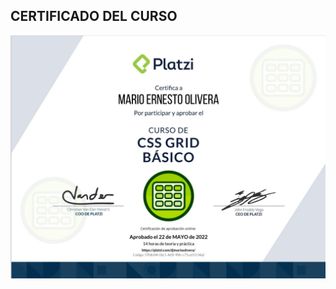 ## CERTIFICADO DEL CURSO

![N|Solid](https://github.com/MarioOlivera/Curso-de-CSS-Grid-Basico/blob/main/certificado.jpg?raw=true)